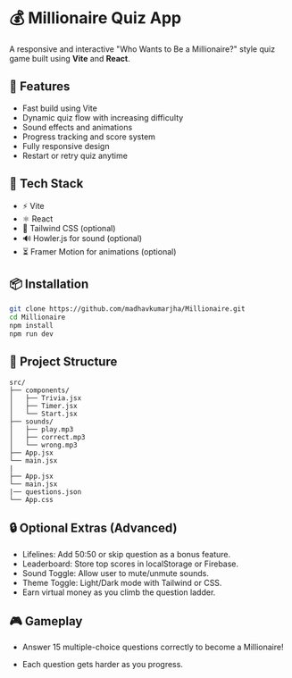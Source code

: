 # 💰 Millionaire Quiz App

A responsive and interactive "Who Wants to Be a Millionaire?" style quiz game built using **Vite** and **React**.

## 🚀 Features

- Fast build using Vite
- Dynamic quiz flow with increasing difficulty
- Sound effects and animations
- Progress tracking and score system
- Fully responsive design
- Restart or retry quiz anytime

## 🧰 Tech Stack

- ⚡ Vite
- ⚛️ React
- 🎨 Tailwind CSS (optional)
- 🔊 Howler.js for sound (optional)
- ⏳ Framer Motion for animations (optional)

## 📦 Installation

```bash
git clone https://github.com/madhavkumarjha/Millionaire.git
cd Millionaire
npm install
npm run dev
```
## 📁 Project Structure
```
src/
├── components/
│   ├── Trivia.jsx
│   ├── Timer.jsx
│   └── Start.jsx
├── sounds/
│   ├── play.mp3
│   ├── correct.mp3
│   └── wrong.mp3
├── App.jsx
└── main.jsx
|
├── App.jsx
└── main.jsx
|── questions.json
└── App.css
```

## 🔒 Optional Extras (Advanced)
- Lifelines: Add 50:50 or skip question as a bonus feature.
- Leaderboard: Store top scores in localStorage or Firebase.
- Sound Toggle: Allow user to mute/unmute sounds.
- Theme Toggle: Light/Dark mode with Tailwind or CSS.
- Earn virtual money as you climb the question ladder.


## 🎮 Gameplay
- Answer 15 multiple-choice questions correctly to become a Millionaire!

- Each question gets harder as you progress.

